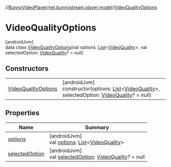 //[BunnyVideoPlayer](../../../index.md)/[net.bunnystream.player.model](../index.md)/[VideoQualityOptions](index.md)

# VideoQualityOptions

[androidJvm]\
data class [VideoQualityOptions](index.md)(val options: [List](https://kotlinlang.org/api/latest/jvm/stdlib/kotlin-stdlib/kotlin.collections/-list/index.html)&lt;[VideoQuality](../-video-quality/index.md)&gt;, val selectedOption: [VideoQuality](../-video-quality/index.md)? = null)

## Constructors

| | |
|---|---|
| [VideoQualityOptions](-video-quality-options.md) | [androidJvm]<br>constructor(options: [List](https://kotlinlang.org/api/latest/jvm/stdlib/kotlin-stdlib/kotlin.collections/-list/index.html)&lt;[VideoQuality](../-video-quality/index.md)&gt;, selectedOption: [VideoQuality](../-video-quality/index.md)? = null) |

## Properties

| Name | Summary |
|---|---|
| [options](options.md) | [androidJvm]<br>val [options](options.md): [List](https://kotlinlang.org/api/latest/jvm/stdlib/kotlin-stdlib/kotlin.collections/-list/index.html)&lt;[VideoQuality](../-video-quality/index.md)&gt; |
| [selectedOption](selected-option.md) | [androidJvm]<br>val [selectedOption](selected-option.md): [VideoQuality](../-video-quality/index.md)? = null |
